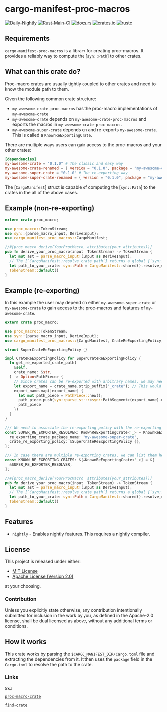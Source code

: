 # cargo-manifest-proc-macros

[![Daily-Nightly](https://github.com/ink-feather-org/cargo-manifest-proc-macros-rs/actions/workflows/rust_daily_nightly_check.yml/badge.svg)](https://github.com/ink-feather-org/cargo-manifest-proc-macros-rs/actions/workflows/rust_daily_nightly_check.yml)
[![Rust-Main-CI](https://github.com/ink-feather-org/cargo-manifest-proc-macros-rs/actions/workflows/rust_main.yml/badge.svg)](https://github.com/ink-feather-org/cargo-manifest-proc-macros-rs/actions/workflows/rust_main.yml)
[![docs.rs](https://docs.rs/cargo-manifest-proc-macros/badge.svg)](https://docs.rs/cargo-manifest-proc-macros)
[![crates.io](https://img.shields.io/crates/v/cargo-manifest-proc-macros.svg)](https://crates.io/crates/cargo-manifest-proc-macros)
[![rustc](https://img.shields.io/badge/rustc-nightly-lightgrey)](https://doc.rust-lang.org/nightly/std/)

## Requirements

`cargo-manifest-proc-macros` is a library for creating proc-macros.
It provides a reliably way to compute the [`syn::Path`] to other crates.

## What can this crate do?

Proc-macro crates are usually tightly coupled to other crates and need to know the module path to them.

Given the following common crate structure:

* `my-awesome-crate-proc-macros` has the proc-macro implementations of `my-awesome-crate`
* `my-awesome-crate` depends on `my-awesome-crate-proc-macros` and exports the macros in `my-awesome-crate-proc-macros`.
* `my-awesome-super-crate` depends on and re-exports `my-awesome-crate`. This is called a `KnownReExportingCrate`.

There are multiple ways users can gain access to the proc-macros and your other crates:

```toml
[dependencies]
my-awesome-crate = "0.1.0" # The classic and easy way
my-awesome-crate-renamed = { version = "0.1.0", package = "my-awesome-crate" } # The renamed way
my-awesome-super-crate = "0.1.0" # The re-exporting way
my-awesome-super-crate-renamed = { version = "0.1.0", package = "my-awesome-super-crate" } # The renamed re-exporting way
```

The [`CargoManifest`] struct is capable of computing the [`syn::Path`] to the crates in the all of the above cases.

## Example (non-re-exporting)

```rust
extern crate proc_macro;

use proc_macro::TokenStream;
use syn::{parse_macro_input, DeriveInput};
use cargo_manifest_proc_macros::CargoManifest;

//#[proc_macro_derive(YourProcMacro, attributes(your_attributes))]
pub fn derive_your_proc_macro(input: TokenStream) -> TokenStream {
  let mut ast = parse_macro_input!(input as DeriveInput);
  // The [`CargoManifest::resolve_crate_path`] returns a global [`syn::Path`] to the crate no matter how it is depended on.
  let path_to_your_crate: syn::Path = CargoManifest::shared().resolve_crate_path("my-awesome-crate", &[]);
  TokenStream::default()
}
```

## Example (re-exporting)

In this example the user may depend on either `my-awesome-super-crate` or `my-awesome-crate` to gain access to the proc-macros and features of `my-awesome-crate`.

```rust
extern crate proc_macro;

use proc_macro::TokenStream;
use syn::{parse_macro_input, DeriveInput};
use cargo_manifest_proc_macros::{CargoManifest, CrateReExportingPolicy, KnownReExportingCrate, PathPiece};

struct SuperCrateReExportingPolicy {}

impl CrateReExportingPolicy for SuperCrateReExportingPolicy {
  fn get_re_exported_crate_path(
    &self,
    crate_name: &str,
  ) -> Option<PathPiece> {
    // Since crates can be re-exported with arbitrary names, we may need to transform the crate name to the re-exported name.
    let export_name = crate_name.strip_suffix("_crate"); // This would handle the case of `my-awesome-crate` being re-exported as just `my-awesome` by `my-awesome-super-crate`.
    export_name.map(|export_name| {
      let mut path_piece = PathPiece::new();
      path_piece.push(syn::parse_str::<syn::PathSegment>(export_name).unwrap());
      path_piece
    })
  }
}

/// We need to associate the re-exporting policy with the re-exporting crate name.
const SUPER_RE_EXPORTER_RESOLVER: KnownReExportingCrate<'_> = KnownReExportingCrate {
  re_exporting_crate_package_name: "my-awesome-super-crate",
  crate_re_exporting_policy: &SuperCrateReExportingPolicy {},
};

/// In case there are multiple re-exporting crates, we can list them here.
const KNOWN_RE_EXPORTING_CRATES: &[&KnownReExportingCrate<'_>] = &[
  &SUPER_RE_EXPORTER_RESOLVER,
];

//#[proc_macro_derive(YourProcMacro, attributes(your_attributes))]
pub fn derive_your_proc_macro(input: TokenStream) -> TokenStream {
  let mut ast = parse_macro_input!(input as DeriveInput);
  // The [`CargoManifest::resolve_crate_path`] returns a global [`syn::Path`] to the crate no matter how it is depended on.
  let path_to_your_crate: syn::Path = CargoManifest::shared().resolve_crate_path("my-awesome-crate", KNOWN_RE_EXPORTING_CRATES);
  TokenStream::default()
}
```

## Features

* `nightly` - Enables nightly features. This requires a nightly compiler.

## License

This project is released under either:

- [MIT License](https://github.com/ink-feather-org/cargo-manifest-proc-macros-rs/blob/main/LICENSE-MIT)
- [Apache License (Version 2.0)](https://github.com/ink-feather-org/cargo-manifest-proc-macros-rs/blob/main/LICENSE-APACHE)

at your choosing.

### Contribution

Unless you explicitly state otherwise, any contribution intentionally
submitted for inclusion in the work by you, as defined in the Apache-2.0
license, shall be dual licensed as above, without any additional terms or
conditions.

## How it works

This crate works by parsing the `$CARGO_MANIFEST_DIR/Cargo.toml` file and extracting the dependencies from it.
It then uses the `package` field in the `Cargo.toml` to resolve the path to the crate.

### Links

[`syn`](https://crates.io/crates/syn)

[`proc-macro-crate`](https://crates.io/crates/proc-macro-crate)

[`find-crate`](https://crates.io/crates/find-crate)

